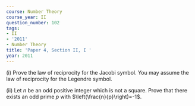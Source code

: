 ```yaml
---
course: Number Theory
course_year: II
question_number: 102
tags:
- II
- '2011'
- Number Theory
title: 'Paper 4, Section II, I '
year: 2011
---
```




(i) Prove the law of reciprocity for the Jacobi symbol. You may assume the law of reciprocity for the Legendre symbol.

(ii) Let $n$ be an odd positive integer which is not a square. Prove that there exists an odd prime $p$ with $\left(\frac{n}{p}\right)=-1$.